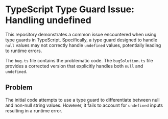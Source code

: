 # TypeScript Type Guard Issue: Handling undefined

This repository demonstrates a common issue encountered when using type guards in TypeScript.  Specifically, a type guard designed to handle `null` values may not correctly handle `undefined` values, potentially leading to runtime errors.

The `bug.ts` file contains the problematic code.  The `bugSolution.ts` file provides a corrected version that explicitly handles both `null` and `undefined`. 

## Problem

The initial code attempts to use a type guard to differentiate between null and non-null string values. However, it fails to account for `undefined` inputs resulting in a runtime error.